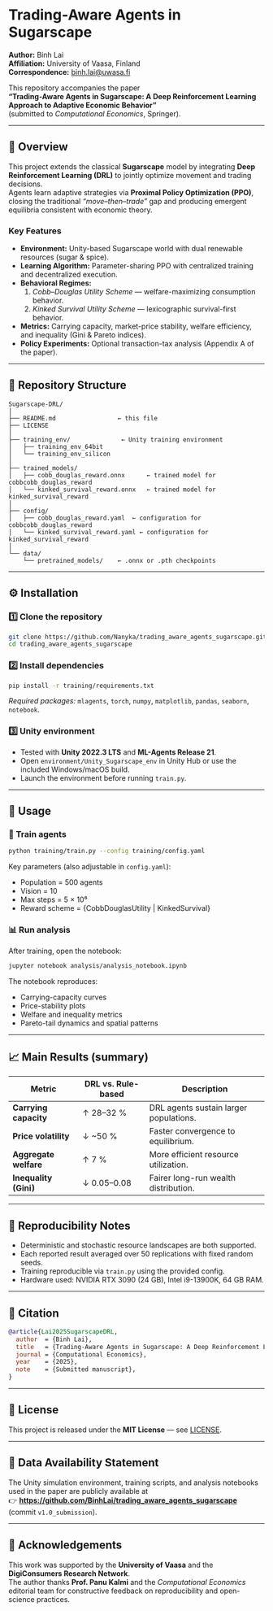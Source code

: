 # Trading-Aware Agents in Sugarscape

**Author:** Binh Lai  
**Affiliation:** University of Vaasa, Finland  
**Correspondence:** binh.lai@uwasa.fi  

This repository accompanies the paper  
**“Trading-Aware Agents in Sugarscape: A Deep Reinforcement Learning Approach to Adaptive Economic Behavior”**  
(submitted to *Computational Economics*, Springer).

---

## 🧭 Overview
This project extends the classical **Sugarscape** model by integrating **Deep Reinforcement Learning (DRL)** to jointly optimize movement and trading decisions.  
Agents learn adaptive strategies via **Proximal Policy Optimization (PPO)**, closing the traditional *“move–then–trade”* gap and producing emergent equilibria consistent with economic theory.

### Key Features
- **Environment:** Unity-based Sugarscape world with dual renewable resources (sugar & spice).  
- **Learning Algorithm:** Parameter-sharing PPO with centralized training and decentralized execution.  
- **Behavioral Regimes:**  
  1. *Cobb–Douglas Utility Scheme* — welfare-maximizing consumption behavior.  
  2. *Kinked Survival Utility Scheme* — lexicographic survival-first behavior.  
- **Metrics:** Carrying capacity, market-price stability, welfare efficiency, and inequality (Gini & Pareto indices).  
- **Policy Experiments:** Optional transaction-tax analysis (Appendix A of the paper).

---

## 📁 Repository Structure
```
Sugarscape-DRL/
│
├── README.md                 ← this file
├── LICENSE
│
├── training_env/              ← Unity training environment
│   ├── training_env_64bit
│   └── training_env_silicon
│
├── trained_models/
│   ├── cobb_douglas_reward.onnx      ← trained model for cobbcobb_douglas_reward
│   └── kinked_survival_reward.onnx   ← trained model for kinked_survival_reward
│
├── config/
│   ├── cobb_douglas_reward.yaml  ← configuration for cobbcobb_douglas_reward
│   └── kinked_survival_reward.yaml ← configuration for kinked_survival_reward
│
└── data/
    └── pretrained_models/    ← .onnx or .pth checkpoints
```

---

## ⚙️ Installation

### 1️⃣ Clone the repository
```bash
git clone https://github.com/Nanyka/trading_aware_agents_sugarscape.git
cd trading_aware_agents_sugarscape
```

### 2️⃣ Install dependencies
```bash
pip install -r training/requirements.txt
```
*Required packages:* `mlagents`, `torch`, `numpy`, `matplotlib`, `pandas`, `seaborn`, `notebook`.

### 3️⃣ Unity environment
- Tested with **Unity 2022.3 LTS** and **ML-Agents Release 21**.  
- Open `environment/Unity_Sugarscape_env` in Unity Hub or use the included Windows/macOS build.  
- Launch the environment before running `train.py`.

---

## 🚀 Usage

### 🧠 Train agents
```bash
python training/train.py --config training/config.yaml
```
Key parameters (also adjustable in `config.yaml`):
- Population = 500 agents  
- Vision = 10  
- Max steps = 5 × 10⁶  
- Reward scheme = {CobbDouglasUtility | KinkedSurvival}

### 📊 Run analysis
After training, open the notebook:
```bash
jupyter notebook analysis/analysis_notebook.ipynb
```
The notebook reproduces:
- Carrying-capacity curves  
- Price-stability plots  
- Welfare and inequality metrics  
- Pareto-tail dynamics and spatial patterns  

---

## 📈 Main Results (summary)
| Metric | DRL vs. Rule-based | Description |
|---------|--------------------|--------------|
| **Carrying capacity** | ↑ 28–32 % | DRL agents sustain larger populations. |
| **Price volatility** | ↓ ~50 % | Faster convergence to equilibrium. |
| **Aggregate welfare** | ↑ 7 % | More efficient resource utilization. |
| **Inequality (Gini)** | ↓ 0.05–0.08 | Fairer long-run wealth distribution. |

---

## 🧩 Reproducibility Notes
- Deterministic and stochastic resource landscapes are both supported.  
- Each reported result averaged over 50 replications with fixed random seeds.  
- Training reproducible via `train.py` using the provided config.  
- Hardware used: NVIDIA RTX 3090 (24 GB), Intel i9-13900K, 64 GB RAM.  

---

## 🧠 Citation
```bibtex
@article{Lai2025SugarscapeDRL,
  author  = {Binh Lai},
  title   = {Trading-Aware Agents in Sugarscape: A Deep Reinforcement Learning Approach to Adaptive Economic Behavior},
  journal = {Computational Economics},
  year    = {2025},
  note    = {Submitted manuscript},
}
```

---

## 📜 License
This project is released under the **MIT License** — see [LICENSE](LICENSE).

---

## 📂 Data Availability Statement
The Unity simulation environment, training scripts, and analysis notebooks used in the paper are publicly available at  
👉 **https://github.com/BinhLai/trading_aware_agents_sugarscape**  
(commit `v1.0_submission`).

---

## 🤝 Acknowledgements
This work was supported by the **University of Vaasa** and the **DigiConsumers Research Network**.  
The author thanks **Prof. Panu Kalmi** and the *Computational Economics* editorial team for constructive feedback on reproducibility and open-science practices.
